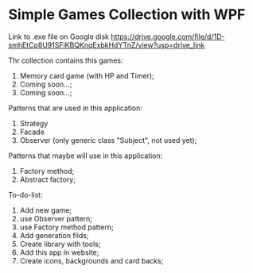 # Simple Games Collection with WPF
Link to .exe file on Google disk
https://drive.google.com/file/d/1D-smhEtCp8U91SFiKBQKnqExbkHdYTnZ/view?usp=drive_link

Thr collection contains this games:
1. Memory card game (with HP and Timer);
2. Coming soon...;
3. Coming soon...;
   
Patterns that are used in this application:
1. Strategy
2. Facade
3. Observer (only generic class "Subject", not used yet);

Patterns that maybe will use in this application:
1. Factory method;
2. Abstract factory;

To-do-list:
1. Add new game;
2. use Observer pattern;
3. use Factory method pattern;
4. Add generation filds;
5. Create library with tools;
6. Add this app in website;
7. Create icons, backgrounds and card backs;

